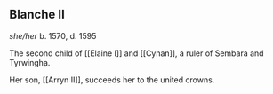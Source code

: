 ## Blanche II
*she/her* b. 1570, d. 1595

The second child of [[Elaine I]] and [[Cynan]], a ruler of Sembara and Tyrwingha.

Her son, [[Arryn II]], succeeds her to the united crowns.

